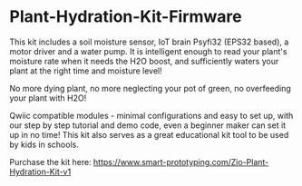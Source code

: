 # Plant-Hydration-Kit-Firmware


This kit includes a soil moisture sensor, IoT brain Psyfi32 (EPS32 based), a motor driver and a water pump. It is intelligent enough to read your plant's moisture rate when it needs the H2O boost, and sufficiently waters your plant at the right time and moisture level! 

No more dying plant, no more neglecting your pot of green, no overfeeding your plant with H2O!

Qwiic compatible modules - minimal configurations and easy to set up, with our step by step tutorial and demo code, even a beginner maker can set it up in no time! This kit also serves as a great educational kit tool to be used by kids in schools.

Purchase the kit here: https://www.smart-prototyping.com/Zio-Plant-Hydration-Kit-v1
